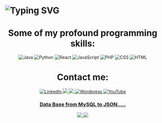 <div align="">
    <h1>
        <img src="https://readme-typing-svg.herokuapp.com?font=Jetbrains+mono&size=40&duration=3000&color=33FF33&center=true&vCenter=true&width=435&lines=Hallo!..+Welcome+to+my+Github..;This+is+..Abraham..." alt="Typing SVG"/>
    </h1>
</div>

<div align="center">
                      <h1>Some of  my profound programming skills:</h1>
    <img src="https://img.shields.io/badge/Java-007396?style=for-the-badge&logo=java&logoColor=white" alt="Java" />
    <img src="https://img.shields.io/badge/Python-00599C?style=for-the-badge&logo=python&logoColor=ED8B00" alt="Python"/>
    <img src="https://img.shields.io/badge/React-20232A?style=for-the-badge&logo=react&logoColor=61DAFB" alt="React"/>
    <img src= "https://img.shields.io/badge/JavaScript-F7DF1E?style=for-the-badge&logo=javascript&logoColor=black" alt ="JavaScript"/>
    <img src="https://img.shields.io/badge/PHP-777BB4?style=for-the-badge&logo=php&logoColor=white" alt="PHP"/>
    <img src="https://img.shields.io/badge/CSS3-1572B6?style=for-the-badge&logo=css3&logoColor=white" alt="CSS"/>
    <img src="https://img.shields.io/badge/HTML5-E34F26?style=for-the-badge&logo=html5&logoColor=white" alt="HTML"/>
    

<div align="center">
                <h1> Contact me: </h1>
     <a href="https://www.linkedin.com/in/abraham-tayeman/">
        <img src="https://img.shields.io/badge/LinkedIn-0077B5?style=for-the-badge&logo=linkedin&logoColor=white" alt="LinkedIn"/>
    </a>
    <a href="https://www.instagram.com/exploriade">
      <img src="https://img.shields.io/badge/Instagram-E4405F?style=for-the-badge&logo=instagram&logoColor=white" ="Instagram"/>
      </a>
    <a href="https://mail.google.com/mail/u/0/#inbox?compose=new">
        <img src="https://img.shields.io/badge/Gmail-c2d8ff?style=for-the-badge&logo=gmail&logoColor=white"="abrahtay@Gmail.com"/>
    </a>
    <a href="https://abrahamat.wordpress.com/travel-ausflug/">
        <img src="https://img.shields.io/badge/Wordpress-D2596BE?style=for-the-badge&logo=wordpress&logoColor=white" alt="Wordpress"/>
    <a href="https://youtu.be/GA6TrBGB2CE?si=JvW4mPoc4h1NHoW4/">
          <img src="https://img.shields.io/badge/YouTube-FF0000?style=for-the-badge&logo=youtube&logoColor=white" alt="YouTube"/>
</div>

<div align="">
                <h3> Data Base from MySQL to JSON.....</h3>
   <img src=" https://media0.giphy.com/media/v1.Y2lkPTc5MGI3NjExZDdwbGxibDFlbmVyd3QyZmZwdGZmazF5a3dnb2l1NjUzb3pxZmMydiZlcD12MV9pbnRlcm5hbF9naWZfYnlfaWQmY3Q9Zw/3o7bufkPz3LRof205G/giphy.gif" />
      <img src="https://media4.giphy.com/media/v1.Y2lkPTc5MGI3NjExem80b3VsNnp3c254ZmV0OHpqODRzc3V0NGllaHFjamloeXp5dDU5ZyZlcD12MV9naWZzX3NlYXJjaCZjdD1n/vISmwpBJUNYzukTnVx/200.webp"/>
</div>

